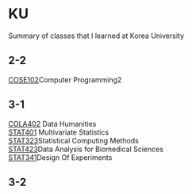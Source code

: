 # KU

Summary of classes that I learned at Korea University<br>

## 2-2
<a href='http://infodepot.korea.ac.kr/lecture1/lecsubjectPlanView.jsp?year=2020&term=2R&grad_cd=0136&col_cd=9999&dept_cd=5722&cour_cd=COSE102&cour_cls=02&cour_nm=%EC%BB%B4%ED%93%A8%ED%84%B0%ED%94%84%EB%A1%9C%EA%B7%B8%EB%9E%98%EB%B0%8DII&std_id=&device=WW'>COSE102</a>Computer Programming2

## 3-1
<a href='http://infodepot.korea.ac.kr/lecture1/lecsubjectPlanView.jsp?year=2021&term=1R&grad_cd=0136&col_cd=9999&dept_cd=4067&cour_cd=COLA402&cour_cls=00&cour_nm=%EB%8D%B0%EC%9D%B4%ED%84%B0%EC%9D%B8%EB%AC%B8%ED%95%99&std_id=&device=WW'>COLA402</a> Data Humanities <br>
<a href='http://infodepot.korea.ac.kr/lecture1/lecsubjectPlanView.jsp?year=2021&term=1R&grad_cd=0136&col_cd=9999&dept_cd=0201&cour_cd=STAT401&cour_cls=00&cour_nm=%EB%8B%A4%EB%B3%80%EB%9F%89%ED%86%B5%EA%B3%84%EB%B6%84%EC%84%9D(%EC%98%81%EA%B0%95)&std_id=&device=WW'>STAT401</a> Multivariate Statistics <br>
<a href='http://infodepot.korea.ac.kr/lecture1/lecsubjectPlanView.jsp?year=2021&term=1R&grad_cd=0136&col_cd=9999&dept_cd=0201&cour_cd=STAT323&cour_cls=00&cour_nm=%ED%86%B5%EA%B3%84%EA%B3%84%EC%82%B0%EB%B0%A9%EB%B2%95&std_id=&device=WW'>STAT323</a>Statistical Computing Methods<br>
<a href='http://infodepot.korea.ac.kr/lecture1/lecsubjectPlanView.jsp?year=2021&term=1R&grad_cd=0136&col_cd=9999&dept_cd=0201&cour_cd=STAT423&cour_cls=00&cour_nm=%EC%83%9D%EB%AA%85%EA%B3%BC%ED%95%99%EC%9D%84%EC%9C%84%ED%95%9C%EB%8D%B0%EC%9D%B4%ED%84%B0%EA%B3%BC%ED%95%99&std_id=&device=WW'>STAT423</a>Data Analysis for Biomedical Sciences<br>
<a href='http://infodepot.korea.ac.kr/lecture1/lecsubjectPlanView.jsp?year=2021&term=1R&grad_cd=0136&col_cd=9999&dept_cd=0201&cour_cd=STAT341&cour_cls=00&cour_nm=%EC%8B%A4%ED%97%98%EA%B3%84%ED%9A%8D%EB%B2%95&std_id=&device=WW'>STAT341</a>Design Of Experiments<br>

## 3-2

